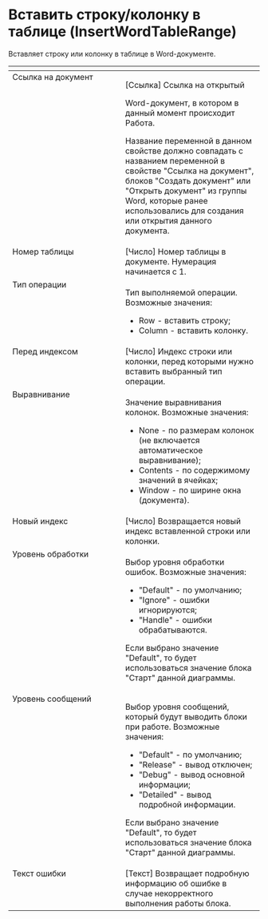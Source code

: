 # Вставить строку/колонку в таблице (InsertWordTableRange)

Вставляет строку или колонку в таблице в Word-документе.&#x20;

<table data-header-hidden><thead><tr><th width="250" valign="top"></th><th width="302" valign="top"></th></tr></thead><tbody><tr><td valign="top">Ссылка на документ</td><td valign="top"><p>[Ссылка] Ссылка на открытый </p><p>Word-документ, в котором в данный момент происходит Работа. </p><p></p><p>Название переменной в данном свойстве должно совпадать с названием переменной в свойстве "Ссылка на документ", блоков "Создать документ" или "Открыть документ" из группы Word, которые ранее использовались для создания или открытия данного документа.</p></td></tr><tr><td valign="top">Номер таблицы</td><td valign="top">[Число] Номер таблицы в документе. Нумерация начинается с 1.</td></tr><tr><td valign="top">Тип операции</td><td valign="top"><p>Тип выполняемой операции. Возможные значения: </p><ul><li>Row - вставить строку; </li><li>Column - вставить колонку.</li></ul></td></tr><tr><td valign="top">Перед индексом</td><td valign="top">[Число] Индекс строки или колонки, перед которыми нужно вставить выбранный тип операции.</td></tr><tr><td valign="top">Выравнивание</td><td valign="top"><p>Значение выравнивания колонок. Возможные значения: </p><ul><li>None - по размерам колонок (не включается автоматическое выравнивание); </li><li>Contents - по содержимому значений в ячейках; </li><li>Window - по ширине окна (документа).</li></ul></td></tr><tr><td valign="top">Новый индекс</td><td valign="top">[Число] Возвращается новый индекс вставленной строки или колонки.</td></tr><tr><td valign="top">Уровень обработки</td><td valign="top"><p>Выбор уровня обработки ошибок. Возможные значения: </p><ul><li>"Default" - по умолчанию; </li><li>"Ignore" - ошибки игнорируются; </li><li>"Handle" - ошибки обрабатываются. </li></ul><p>Если выбрано значение "Default", то будет использоваться значение блока "Старт" данной диаграммы.</p></td></tr><tr><td valign="top">Уровень сообщений</td><td valign="top"><p>Выбор уровня сообщений, который будут выводить блоки при работе. Возможные значения: </p><ul><li>"Default" - по умолчанию; </li><li>"Release" - вывод отключен; </li><li>"Debug" - вывод основной информации; </li><li>"Detailed" - вывод подробной информации. </li></ul><p>Если выбрано значение "Default", то будет использоваться значение блока "Старт" данной диаграммы.</p></td></tr><tr><td valign="top">Текст ошибки</td><td valign="top">[Текст] Возвращает подробную информацию об ошибке в случае некорректного выполнения работы блока.</td></tr></tbody></table>
